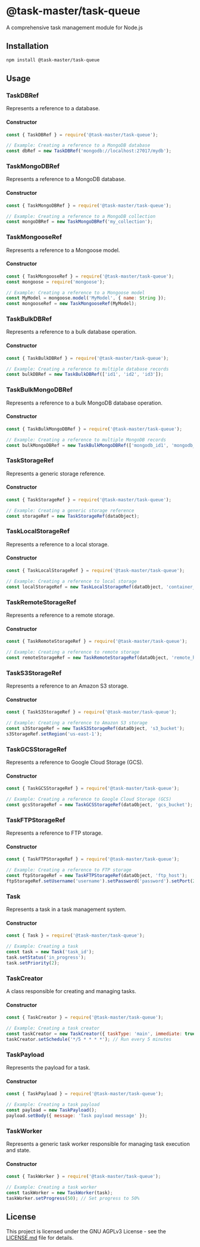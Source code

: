 # @task-master/task-queue

A comprehensive task management module for Node.js

## Installation

```bash
npm install @task-master/task-queue
```

## Usage

### TaskDBRef

Represents a reference to a database.

#### Constructor

```javascript
const { TaskDBRef } = require('@task-master/task-queue');

// Example: Creating a reference to a MongoDB database
const dbRef = new TaskDBRef('mongodb://localhost:27017/mydb');
```

### TaskMongoDBRef

Represents a reference to a MongoDB database.

#### Constructor

```javascript
const { TaskMongoDBRef } = require('@task-master/task-queue');

// Example: Creating a reference to a MongoDB collection
const mongoDBRef = new TaskMongoDBRef('my_collection');
```

### TaskMongooseRef

Represents a reference to a Mongoose model.

#### Constructor

```javascript
const { TaskMongooseRef } = require('@task-master/task-queue');
const mongoose = require('mongoose');

// Example: Creating a reference to a Mongoose model
const MyModel = mongoose.model('MyModel', { name: String });
const mongooseRef = new TaskMongooseRef(MyModel);
```

### TaskBulkDBRef

Represents a reference to a bulk database operation.

#### Constructor

```javascript
const { TaskBulkDBRef } = require('@task-master/task-queue');

// Example: Creating a reference to multiple database records
const bulkDBRef = new TaskBulkDBRef(['id1', 'id2', 'id3']);
```

### TaskBulkMongoDBRef

Represents a reference to a bulk MongoDB database operation.

#### Constructor

```javascript
const { TaskBulkMongoDBRef } = require('@task-master/task-queue');

// Example: Creating a reference to multiple MongoDB records
const bulkMongoDBRef = new TaskBulkMongoDBRef(['mongodb_id1', 'mongodb_id2']);
```

### TaskStorageRef

Represents a generic storage reference.

#### Constructor

```javascript
const { TaskStorageRef } = require('@task-master/task-queue');

// Example: Creating a generic storage reference
const storageRef = new TaskStorageRef(dataObject);
```

### TaskLocalStorageRef

Represents a reference to a local storage.

#### Constructor

```javascript
const { TaskLocalStorageRef } = require('@task-master/task-queue');

// Example: Creating a reference to local storage
const localStorageRef = new TaskLocalStorageRef(dataObject, 'container_name');
```

### TaskRemoteStorageRef

Represents a reference to a remote storage.

#### Constructor

```javascript
const { TaskRemoteStorageRef } = require('@task-master/task-queue');

// Example: Creating a reference to remote storage
const remoteStorageRef = new TaskRemoteStorageRef(dataObject, 'remote_host');
```

### TaskS3StorageRef

Represents a reference to an Amazon S3 storage.

#### Constructor

```javascript
const { TaskS3StorageRef } = require('@task-master/task-queue');

// Example: Creating a reference to Amazon S3 storage
const s3StorageRef = new TaskS3StorageRef(dataObject, 's3_bucket');
s3StorageRef.setRegion('us-east-1');
```

### TaskGCSStorageRef

Represents a reference to Google Cloud Storage (GCS).

#### Constructor

```javascript
const { TaskGCSStorageRef } = require('@task-master/task-queue');

// Example: Creating a reference to Google Cloud Storage (GCS)
const gcsStorageRef = new TaskGCSStorageRef(dataObject, 'gcs_bucket');
```

### TaskFTPStorageRef

Represents a reference to FTP storage.

#### Constructor

```javascript
const { TaskFTPStorageRef } = require('@task-master/task-queue');

// Example: Creating a reference to FTP storage
const ftpStorageRef = new TaskFTPStorageRef(dataObject, 'ftp_host');
ftpStorageRef.setUsername('username').setPassword('password').setPort(21);
```

### Task

Represents a task in a task management system.

#### Constructor

```javascript
const { Task } = require('@task-master/task-queue');

// Example: Creating a task
const task = new Task('task_id');
task.setStatus('in_progress');
task.setPriority(2);
```

### TaskCreator

A class responsible for creating and managing tasks.

#### Constructor

```javascript
const { TaskCreator } = require('@task-master/task-queue');

// Example: Creating a task creator
const taskCreator = new TaskCreator({ taskType: 'main', immediate: true });
taskCreator.setSchedule('*/5 * * * *'); // Run every 5 minutes
```

### TaskPayload

Represents the payload for a task.

#### Constructor

```javascript
const { TaskPayload } = require('@task-master/task-queue');

// Example: Creating a task payload
const payload = new TaskPayload();
payload.setBody({ message: 'Task payload message' });
```

### TaskWorker

Represents a generic task worker responsible for managing task execution and state.

#### Constructor

```javascript
const { TaskWorker } = require('@task-master/task-queue');

// Example: Creating a task worker
const taskWorker = new TaskWorker(task);
taskWorker.setProgress(50); // Set progress to 50%
```

## License

This project is licensed under the GNU AGPLv3 License - see the [LICENSE.md](LICENSE.md) file for details.
